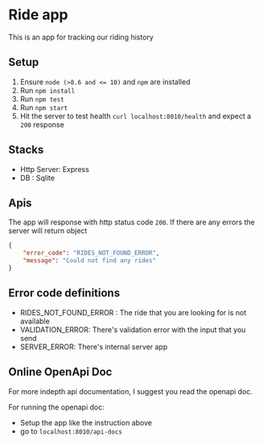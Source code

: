 # Ride app
This is an app for tracking our riding history

## Setup

1. Ensure `node (>8.6 and <= 10)` and `npm` are installed
2. Run `npm install`
3. Run `npm test`
4. Run `npm start`
5. Hit the server to test health `curl localhost:8010/health` and expect a `200` response 

## Stacks

- Http Server: Express
- DB : Sqlite 


## Apis
The app will response with http status code `200`. If there are any errors the server will return object
```json
{
    "error_code": "RIDES_NOT_FOUND_ERROR",
    "message": "Could not find any rides"
}

```

## Error code definitions
- RIDES_NOT_FOUND_ERROR : The ride that you are looking for is not available
- VALIDATION_ERROR: There's validation error with the input that you send
- SERVER_ERROR: There's internal server app

## Online OpenApi Doc
For more indepth api documentation, I suggest you read the openapi doc.

For running the openapi doc:
- Setup the app like the instruction above
- go to `localhost:8010/api-docs`
